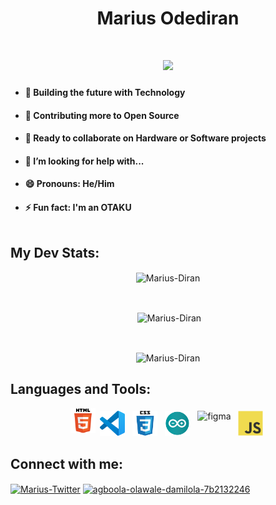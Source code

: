 <h1 align = center> Marius Odediran</h1>

 <h1 align="center">
  <a href="https://git.io/typing-svg">
    <img src="https://readme-typing-svg.herokuapp.com/?lines=Heyyo!👋;I'm+an+Innovator/Creator...;Welcome+to+my+Profile!&color=1a1aff&center=true&size=25&">
  </a>
</h1>

- #### 🔭 Building the future with Technology

- #### 🌱 Contributing more to Open Source
  
- #### 👯 Ready to collaborate on Hardware or Software projects 
 
- #### 🤔 I’m looking for help with...
 
- #### 😄 Pronouns: He/Him
 
- #### ⚡ Fun fact: I'm an OTAKU <br><br>


## My Dev Stats:
<div align="center">
  <p><img align="center" src="https://github-readme-stats.vercel.app/api/top-langs?username=Marius-Diran&show_icons=true&locale=en" alt="Marius-Diran" /></p>
  <br>
<p>&nbsp;<img align="center" src="https://github-readme-stats.vercel.app/api?username=Marius-Diran&show_icons=true&locale=en" alt="Marius-Diran" /></p>
  <br>
<p><img align="center" src="https://github-readme-streak-stats.herokuapp.com/?user=Marius-Diran&" alt="Marius-Diran" /></p>
 </div> 
 
   ## Languages and Tools:
   
   <p align="center">
   <img src="https://raw.githubusercontent.com/devicons/devicon/master/icons/html5/html5-original-wordmark.svg" alt="html5" height="40"/>
   <img src="https://raw.githubusercontent.com/github/explore/80688e429a7d4ef2fca1e82350fe8e3517d3494d/topics/visual-studio-code/visual-studio-code.png" alt="VS Code" height="40" style="vertical-align:top; margin:4px">
   <img src="https://raw.githubusercontent.com/github/explore/80688e429a7d4ef2fca1e82350fe8e3517d3494d/topics/css/css.png" alt="cpp" height="40"
    style="vertical-align:top; margin: 4px">
   <img src="https://raw.githubusercontent.com/github/explore/80688e429a7d4ef2fca1e82350fe8e3517d3494d/topics/arduino/arduino.png" alt="Python" height="40" style="vertical-align:top; margin:4px">
   <img src="https://www.vectorlogo.zone/logos/figma/figma-icon.svg" alt="figma" height="40"style="vertical-align:top; margin: 4px"/>
   <img src="https://raw.githubusercontent.com/devicons/devicon/master/icons/javascript/javascript-original.svg" alt="javascript" height="40" style="vertical-align:top; margin:4px"/>
   
   ## Connect with me:
<p align="left">
<a href="https://twitter.com/odediran_marius" target="blank"><img align="center" src="https://raw.githubusercontent.com/rahuldkjain/github-profile-readme-generator/master/src/images/icons/Social/twitter.svg" alt="Marius-Twitter" height="30" width="40" /></a>
<a href="https://www.linkedin.com/in/marius-odediran-94795b235/" target="blank"><img align="center" src="https://raw.githubusercontent.com/rahuldkjain/github-profile-readme-generator/master/src/images/icons/Social/linked-in-alt.svg" alt="agboola-olawale-damilola-7b2132246" height="30" width="40" /></a>
</p>
